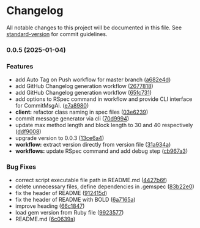 # Changelog

All notable changes to this project will be documented in this file. See [standard-version](https://github.com/conventional-changelog/standard-version) for commit guidelines.

### 0.0.5 (2025-01-04)


### Features

* add Auto Tag on Push workflow for master branch ([a682e4d](https://github.com/michymono77/commit_msg_ai/commit/a682e4d2d7d856d675556de09d246430637c49e2))
* add GitHub Changelog generation workflow ([2677818](https://github.com/michymono77/commit_msg_ai/commit/2677818777cdfbe94a517af73501b1e4efedacd4))
* add GitHub Changelog generation workflow ([65fc731](https://github.com/michymono77/commit_msg_ai/commit/65fc7318aefba29ae0a1e4364fbc49a843c805fc))
* add options to RSpec command in workflow and provide CLI interface for CommitMsgAi. ([e7a8980](https://github.com/michymono77/commit_msg_ai/commit/e7a8980ebd8611a69fe3373b29386a5a1c6741ef))
* **client:** refactor class naming in spec files ([03e6239](https://github.com/michymono77/commit_msg_ai/commit/03e62399d32dad6b473b6e1e38569afc127afa56))
* commit message generator via cli ([70d9994](https://github.com/michymono77/commit_msg_ai/commit/70d99942e2a551baef781d90d6581d8f6f4d9307))
* update max method length and block length to 30 and 40 respectively ([ddf9008](https://github.com/michymono77/commit_msg_ai/commit/ddf9008d7e0bd29e1f11fb77528922efc9ab9e4a))
* upgrade version to 0.0.3 ([13ce6a4](https://github.com/michymono77/commit_msg_ai/commit/13ce6a45af2330aa3e3a177bd7883ccfccc1169f))
* **workflow:** extract version directly from version file ([31a934a](https://github.com/michymono77/commit_msg_ai/commit/31a934a8aac4d6c0cfa49c6ba8db8b4ab3ccbb37))
* **workflows:** update RSpec command and add debug step ([cb967a3](https://github.com/michymono77/commit_msg_ai/commit/cb967a31a0ef6cecba8115749b288b91b7ccc10b))


### Bug Fixes

* correct script executable file path in README.md ([4427b6f](https://github.com/michymono77/commit_msg_ai/commit/4427b6ff234a61144682d2f2bb082e21f0e6ad39))
* delete unnecessary files, define dependencies in .gemspec ([83b22e0](https://github.com/michymono77/commit_msg_ai/commit/83b22e0eda3234d69fa0b555a8dbb8d9528138a0))
* fix the header of README ([912415d](https://github.com/michymono77/commit_msg_ai/commit/912415d5528f264ed847ffb6f4822cb98457d9f3))
* fix the header of README with BOLD ([6a7165a](https://github.com/michymono77/commit_msg_ai/commit/6a7165a23b19e611bfa26d5f3e90c738b4ea8030))
* improve heading ([66c1847](https://github.com/michymono77/commit_msg_ai/commit/66c1847ec71d56c425ded6a8836c380906fe4c02))
* load gem version from Ruby file ([9923577](https://github.com/michymono77/commit_msg_ai/commit/992357732d7635ceeea1da17c3cba61a62028a25))
* README.md ([6c0639a](https://github.com/michymono77/commit_msg_ai/commit/6c0639a732cb2113fe99267a546bd7a27b5af423))
